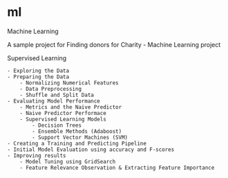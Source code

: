 # ml
Machine Learning

A sample project for Finding donors for Charity - Machine Learning project

Supervised Learning

	- Exploring the Data
	- Preparing the Data
		- Normalizing Numerical Features
		- Data Preprocessing
		- Shuffle and Split Data
	- Evaluating Model Performance
		- Metrics and the Naive Predictor
		- Naive Predictor Performace
		- Supervised Learning Models
			- Decision Trees
			- Ensemble Methods (Adaboost)
			- Support Vector Machines (SVM)
	- Creating a Training and Predicting Pipeline
	- Initial Model Evaluation using accuracy and F-scores
	- Improving results
		- Model Tuning using GridSearch
		- Feature Relevance Observation & Extracting Feature Importance
